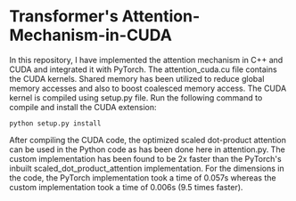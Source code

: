 # Transformer's Attention-Mechanism-in-CUDA

In this repository, I have implemented the attention mechanism in C++ and CUDA and integrated it with PyTorch. The attention_cuda.cu file contains the CUDA kernels. Shared memory has been utilized to reduce global memory accesses and also to boost coalesced memory access. The CUDA kernel is compiled using setup.py file. Run the following command to compile and install the CUDA extension:
```
python setup.py install
```

After compiling the CUDA code, the optimized scaled dot-product attention can be used in the Python code as has been done here in attention.py. The custom implementation has been found to be 2x faster than the PyTorch's inbuilt scaled_dot_product_attention implementation. For the dimensions in the code, the PyTorch implementation took a time of 0.057s whereas the custom implementation took a time of 0.006s (9.5 times faster).
